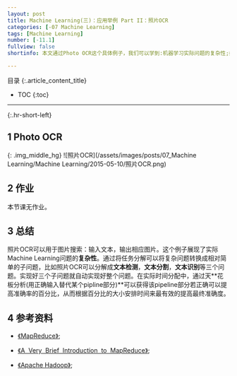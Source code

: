 ```yaml
---
layout: post
title: Machine Learning(三)：应用举例 Part II：照片OCR
categories: [-07 Machine Learning]
tags: [Machine Learning]
number: [-11.1]
fullview: false
shortinfo: 本文通过Photo OCR这个具体例子，我们可以学到:机器学习实际问题的复杂性;如何通过任务分解解决复杂性；以及如何通过天花板分析分配时间来更有效提高机器学习的准确度。

---
```

目录
{:.article_content_title}


* TOC
{:toc}

---
{:.hr-short-left}

## 1 Photo OCR ##

{: .img_middle_hg}
![照片OCR](/assets/images/posts/07_Machine Learning/Machine Learning/2015-05-10/照片OCR.png)


## 2 作业 ##

本节课无作业。

## 3 总结 ##

照片OCR可以用于图片搜索：输入文本，输出相应图片。这个例子展现了实际Machine Learning问题的**复杂性**。通过将任务分解可以将复杂问题转换成相对简单的子问题，比如照片OCR可以分解成**文本检测**，**文本分割**，**文本识别**等三个问题。实现好三个子问题就自动实现好整个问题。在实际时间分配中，通过天**花板分析(用正确输入替代某个pipline部分)**可以获得该pipeline部分若正确可以提高准确率的百分比，从而根据百分比的大小安排时间来最有效的提高最终准确度。

## 4 参考资料 ##

- [《MapReduce》](https://en.wikipedia.org/wiki/MapReduce);

- [《A  Very  Brief  Introduction  to  MapReduce》](http://hci.stanford.edu/courses/cs448g/a2/files/map_reduce_tutorial.pdf);

- [《Apache Hadoop》](https://en.wikipedia.org/wiki/Apache_Hadoop);




